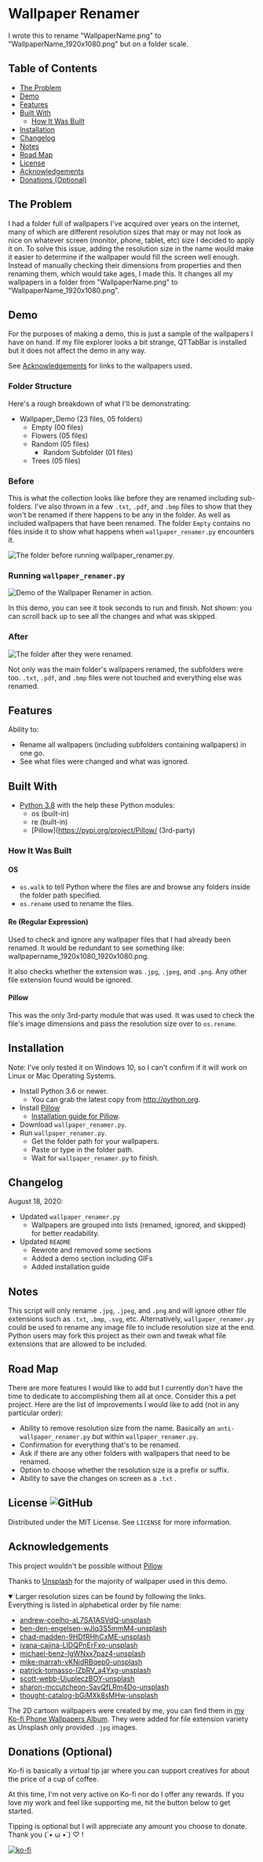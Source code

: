 # Wallpaper Renamer
I wrote this to rename "WallpaperName.png" to "WallpaperName_1920x1080.png" but on a folder scale.

## Table of Contents
- [The Problem](#The-Problem)
- [Demo](#Demo)
- [Features](#Features)
- [Built With](#Built-With)
    - [How It Was Built](#How-It-Was-Built)
- [Installation](#Installation)
- [Changelog](#Changelog)
- [Notes](#Notes)
- [Road Map](#Road-Map)
- [License](#License)
- [Acknowledgements](#Acknowledgements)
- [Donations (Optional)](#Donations-(Optional))

## The Problem
I had a folder full of wallpapers I've acquired over years on the internet, many of which are different resolution sizes that may or may not look as nice on whatever screen (monitor, phone, tablet, etc) size I decided to apply it on. To solve this issue, adding the resolution size in the name would make it easier to determine if the wallpaper would fill the screen well enough. Instead of manually checking their dimensions from properties and then renaming them, which would take ages, I made this. It changes all my wallpapers in a folder from "WallpaperName.png" to "WallpaperName_1920x1080.png".

## Demo
For the purposes of making a demo, this is just a sample of the wallpapers I have on hand. If my file explorer looks a bit strange, QTTabBar is installed but it does not affect the demo in any way.

See [Acknowledgements](#Acknowledgements) for links to the wallpapers used.

### Folder Structure
Here's a rough breakdown of what I'll be demonstrating:

- Wallpaper_Demo            (23 files, 05 folders)
    - Empty                 (00 files)
    - Flowers               (05 files)
    - Random                (05 files)
        - Random Subfolder  (01 files)
    - Trees                 (05 files)

### Before
This is what the collection looks like before they are renamed including sub-folders. I've also thrown in a few `.txt`, `.pdf`, and `.bmp` files to show that they won't be renamed if there happens to be any in the folder. As well as included wallpapers that have been renamed. The folder `Empty` contains no files inside it to show what happens when `wallpaper_renamer.py` encounters it.

![The folder before running wallpaper_renamer.py.](demo_images/demo_before.gif)

### Running `wallpaper_renamer.py`

![Demo of the Wallpaper Renamer in action.](demo_images/demo_running.gif)

In this demo, you can see it took seconds to run and finish.
Not shown: you can scroll back up to see all the changes and what was skipped.

### After

![The folder after they were renamed.](demo_images/demo_after.gif)

Not only was the main folder's wallpapers renamed, the subfolders were too. `.txt`, `.pdf`, and `.bmp` files were not touched and everything else was renamed.

## Features
Ability to:
- Rename all wallpapers (including subfolders containing wallpapers) in one go.
- See what files were changed and what was ignored.

## Built With
- [Python 3.8](python.org) with the help these Python modules:
    - os (built-in)
    - re (built-in)
    - [Pillow](https://pypi.org/project/Pillow/ (3rd-party)

### How It Was Built
#### OS
- `os.walk` to tell Python where the files are and browse any folders inside the folder path specified.
- `os.rename` used to rename the files.

#### Re (Regular Expression)
Used to check and ignore any wallpaper files that I had already been renamed. It would be redundant to see something like: wallpapername_1920x1080_1920x1080.png.

It also checks whether the extension was `.jpg`, `.jpeg`, and `.png`. Any other file extension found would be ignored.

#### Pillow
This was the only 3rd-party module that was used. It was used to check the file's image dimensions and pass the resolution size over to `os.rename`.

## Installation
Note: I've only tested it on Windows 10, so I can't confirm if it will work on Linux or Mac Operating Systems.

- Install Python 3.6 or newer.
    - You can grab the latest copy from http://python.org.
- Install [Pillow](https://pypi.org/project/Pillow/)
    - [Installation guide for Pillow](https://pillow.readthedocs.io/en/latest/installation.html).
- Download `wallpaper_renamer.py`.
- Run `wallpaper_renamer.py`.
    - Get the folder path for your wallpapers.
    - Paste or type in the folder path.
    - Wait for `wallpaper_renamer.py` to finish.

## Changelog
August 18, 2020:
- Updated `wallpaper_renamer.py`
    - Wallpapers are grouped into lists (renamed, ignored, and skipped) for better readability.
- Updated `README`
    - Rewrote and removed some sections
    - Added a demo section including GIFs
    - Added installation guide

## Notes
This script will only rename `.jpg`, `.jpeg`, and `.png` and will ignore other file extensions such as `.txt`, `.bmp`, `.svg`, etc. Alternatively, `wallpaper_renamer.py` could be used to rename any image file to include resolution size at the end. Python users may fork this project as their own and tweak what file extensions that are allowed to be included.

## Road Map
There are more features I would like to add but I currently don't have the time to dedicate to accomplishing them all at once. Consider this a pet project. Here are the list of improvements I would like to add (not in any particular order):
- Ability to remove resolution size from the name. Basically an `anti-wallpaper_renamer.py` but within `wallpaper_renamer.py`.
- Confirmation for everything that's to be renamed.
- Ask if there are any other folders with wallpapers that need to be renamed.
- Option to choose whether the resolution size is a prefix or suffix.
- Ability to save the changes on screen as a `.txt` .

## License ![GitHub](https://img.shields.io/github/license/bambookoi/Wallpaper-Renamer)
Distributed under the MIT License. See `LICENSE` for more information.

## Acknowledgements
This project wouldn't be possible without [Pillow](https://pypi.org/project/Pillow/)

Thanks to [Unsplash](http://unsplash.com) for the majority of wallpaper used in this demo.
<details open>
<summary>Larger resolution sizes can be found by following the links.</summary>
Everything is listed in alphabetical order by file name:

- [andrew-coelho-aL7SA1ASVdQ-unsplash](https://unsplash.com/photos/aL7SA1ASVdQ)
- [ben-den-engelsen-wJIq3S5mmM4-unsplash](https://unsplash.com/photos/wJIq3S5mmM4)
- [chad-madden-9HDfRHhCxME-unsplash](https://unsplash.com/photos/9HDfRHhCxME)
- [ivana-cajina-LlDQPnErFxo-unsplash](https://unsplash.com/photos/LlDQPnErFxo)
- [michael-benz-IgWNxx7paz4-unsplash](https://unsplash.com/photos/IgWNxx7paz4)
- [mike-marrah-vKNjdRBqep0-unsplash](https://unsplash.com/photos/vKNjdRBqep0)
- [patrick-tomasso-lZbRV_a4Yxg-unsplash](https://unsplash.com/photos/lZbRV_a4Yxg)
- [scott-webb-UjupleczBOY-unsplash](https://unsplash.com/photos/UjupleczBOY)
- [sharon-mccutcheon-SavQfLRm4Do-unsplash](https://unsplash.com/photos/SavQfLRm4Do)
- [thought-catalog-bGiMXk8sMHw-unsplash](https://unsplash.com/photos/bGiMXk8sMHw)
</details>

The 2D cartoon wallpapers were created by me, you can find them in [my Ko-fi Phone Wallpapers Album](https://ko-fi.com/album/Wallpaper-O5O012PWV). They were added for file extension variety as Unsplash only provided `.jpg` images.

## Donations (Optional)
Ko-fi is basically a virtual tip jar where you can support creatives for about the price of a cup of coffee.

At this time, I'm not very active on Ko-fi nor do I offer any rewards. If you love my work and feel like supporting me, hit the button below to get started.

Tipping is optional but I will appreciate any amount you choose to donate. Thank you (´• ω •`) ♡ !

[![ko-fi](https://www.ko-fi.com/img/githubbutton_sm.svg)](https://ko-fi.com/I2I77G74)
